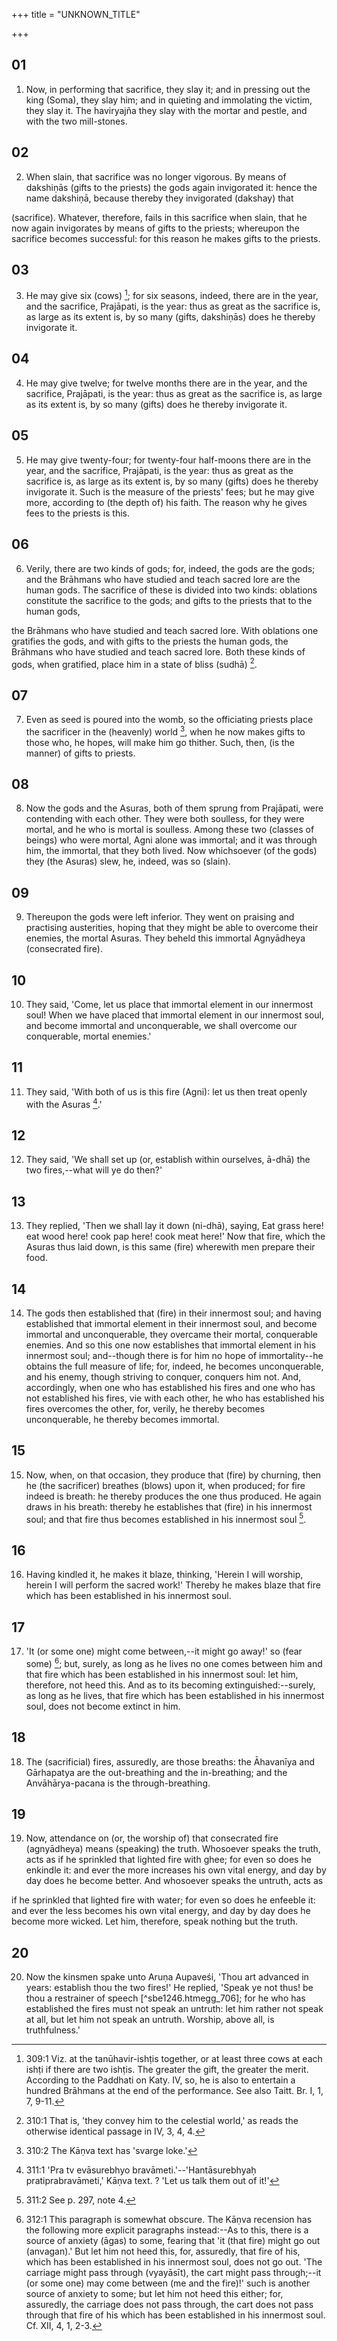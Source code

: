 +++
title = "UNKNOWN_TITLE"

+++


## 01
1. Now, in performing that sacrifice, they slay it; and in pressing out the king (Soma), they slay him; and in quieting and immolating the victim, they slay it. The haviryajña they slay with the mortar and pestle, and with the two mill-stones.

## 02
2. When slain, that sacrifice was no longer vigorous. By means of dakshiṇās (gifts to the priests) the gods again invigorated it: hence the name dakshiṇā, because thereby they invigorated (dakshay) that

 (sacrifice). Whatever, therefore, fails in this sacrifice when slain, that he now again invigorates by means of gifts to the priests; whereupon the sacrifice becomes successful: for this reason he makes gifts to the priests.

## 03
3. He may give six (cows) [^egg_700]; for six seasons, indeed, there are in the year, and the sacrifice, Prajāpati, is the year: thus as great as the sacrifice is, as large as its extent is, by so many (gifts, dakshiṇās) does he thereby invigorate it.

[^egg_700]: 309:1 Viz. at the tanūhavir-ishṭis together, or at least three cows at each ishṭi if there are two ishṭis. The greater the gift, the greater the merit. According to the Paddhati on Katy. IV, so, he is also to entertain a hundred Brāhmans at the end of the performance. See also Taitt. Br. I, 1, 7, 9-11.

## 04
4. He may give twelve; for twelve months there are in the year, and the sacrifice, Prajāpati, is the year: thus as great as the sacrifice is, as large as its extent is, by so many (gifts) does he thereby invigorate it.

## 05
5. He may give twenty-four; for twenty-four half-moons there are in the year, and the sacrifice, Prajāpati, is the year: thus as great as the sacrifice is, as large as its extent is, by so many (gifts) does he thereby invigorate it. Such is the measure of the priests' fees; but he may give more, according to (the depth of) his faith. The reason why he gives fees to the priests is this.

## 06
6. Verily, there are two kinds of gods; for, indeed, the gods are the gods; and the Brāhmans who have studied and teach sacred lore are the human gods. The sacrifice of these is divided into two kinds: oblations constitute the sacrifice to the gods; and gifts to the priests that to the human gods,

the Brāhmans who have studied and teach sacred lore. With oblations one gratifies the gods, and with gifts to the priests the human gods, the Brāhmans who have studied and teach sacred lore. Both these kinds of gods, when gratified, place him in a state of bliss (sudhā) [^egg_701].

[^egg_701]: 310:1 That is, 'they convey him to the celestial world,' as reads the otherwise identical passage in IV, 3, 4, 4.

## 07
7. Even as seed is poured into the womb, so the officiating priests place the sacrificer in the (heavenly) world [^egg_702], when he now makes gifts to those who, he hopes, will make him go thither. Such, then, (is the manner) of gifts to priests.

[^egg_702]: 310:2 The Kāṇva text has 'svarge loke.'

## 08
8. Now the gods and the Asuras, both of them sprung from Prajāpati, were contending with each other. They were both soulless, for they were mortal, and he who is mortal is soulless. Among these two (classes of beings) who were mortal, Agni alone was immortal; and it was through him, the immortal, that they both lived. Now whichsoever (of the gods) they (the Asuras) slew, he, indeed, was so (slain).

## 09
9. Thereupon the gods were left inferior. They went on praising and practising austerities, hoping that they might be able to overcome their enemies, the mortal Asuras. They beheld this immortal Agnyādheya (consecrated fire).

## 10
10. They said, 'Come, let us place that immortal element in our innermost soul! When we have placed that immortal element in our innermost soul, and become immortal and unconquerable, we shall overcome our conquerable, mortal enemies.'

## 11
11. They said, 'With both of us is this fire (Agni): let us then treat openly with the Asuras [^egg_703].'

[^egg_703]: 311:1 'Pra tv evāsurebhyo bravāmeti.'--'Hantāsurebhyaḥ pratiprabravāmeti,' Kāṇva text. ? 'Let us talk them out of it!'

## 12
12. They said, 'We shall set up (or, establish within ourselves, ā-dhā) the two fires,--what will ye do then?'

## 13
13. They replied, 'Then we shall lay it down (ni-dhā), saying, Eat grass here! eat wood here! cook pap here! cook meat here!' Now that fire, which the Asuras thus laid down, is this same (fire) wherewith men prepare their food.

## 14
14. The gods then established that (fire) in their innermost soul; and having established that immortal element in their innermost soul, and become immortal and unconquerable, they overcame their mortal, conquerable enemies. And so this one now establishes that immortal element in his innermost soul; and--though there is for him no hope of immortality--he obtains the full measure of life; for, indeed, he becomes unconquerable, and his enemy, though striving to conquer, conquers him not. And, accordingly, when one who has established his fires and one who has not established his fires, vie with each other, he who has established his fires overcomes the other, for, verily, he thereby becomes unconquerable, he thereby becomes immortal.

## 15
15. Now, when, on that occasion, they produce that (fire) by churning, then he (the sacrificer) breathes (blows) upon it, when produced; for fire indeed is breath: he thereby produces the one thus produced. He again draws in his breath: thereby he establishes that (fire) in his innermost soul; and that fire thus becomes established in his innermost soul [^egg_704].

[^egg_704]: 311:2 See p. 297, note 4.

## 16
16. Having kindled it, he makes it blaze, thinking, 'Herein I will worship, herein I will perform the sacred work!' Thereby he makes blaze that fire which has been established in his innermost soul.

## 17
17. 'It (or some one) might come between,--it might go away!' so (fear some) [^egg_705]; but, surely, as long as he lives no one comes between him and that fire which has been established in his innermost soul: let him, therefore, not heed this. And as to its becoming extinguished:--surely, as long as he lives, that fire which has been established in his innermost soul, does not become extinct in him.

[^egg_705]: 312:1 This paragraph is somewhat obscure. The Kāṇva recension has the following more explicit paragraphs instead:--As to this, there is a source of anxiety (āgas) to some, fearing that 'it (that fire) might go out (anvagan).' But let him not heed this, for, assuredly, that fire of his, which has been established in his innermost soul, does not go out. 'The carriage might pass through (vyayāsīt), the cart might pass through;--it (or some one) may come between (me and the fire)!' such is another source of anxiety to some; but let him not heed this either; for, assuredly, the carriage does not pass through, the cart does not pass through that fire of his which has been established in his innermost soul. Cf. XII, 4, 1, 2-3.

## 18
18. The (sacrificial) fires, assuredly, are those breaths: the Āhavanīya and Gārhapatya are the out-breathing and the in-breathing; and the Anvāhārya-pacana is the through-breathing.

## 19
19. Now, attendance on (or, the worship of) that consecrated fire (agnyādheya) means (speaking) the truth. Whosoever speaks the truth, acts as if he sprinkled that lighted fire with ghee; for even so does he enkindle it: and ever the more increases his own vital energy, and day by day does he become better. And whosoever speaks the untruth, acts as

if he sprinkled that lighted fire with water; for even so does he enfeeble it: and ever the less becomes his own vital energy, and day by day does he become more wicked. Let him, therefore, speak nothing but the truth.

## 20
20. Now the kinsmen spake unto Aruṇa Aupaveśi, 'Thou art advanced in years: establish thou the two fires!' He replied, 'Speak ye not thus! be thou a restrainer of speech [^sbe1246.htmegg_706]; for he who has established the fires must not speak an untruth: let him rather not speak at all, but let him not speak an untruth. Worship, above all, is truthfulness.'

